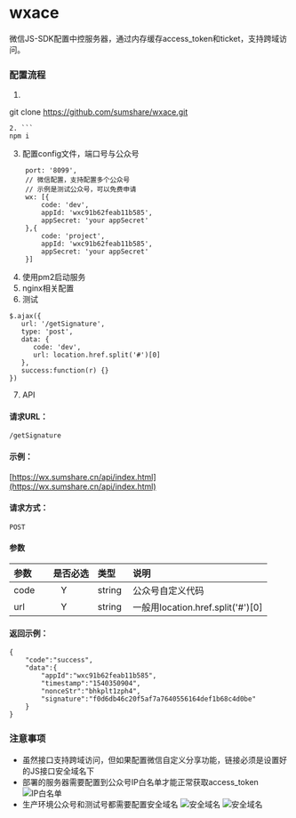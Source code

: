 # wxace

微信JS-SDK配置中控服务器，通过内存缓存access_token和ticket，支持跨域访问。


### 配置流程
1. ```
git clone https://github.com/sumshare/wxace.git

```
2. ```
npm i
```
3. 配置config文件，端口号与公众号
```
	port: '8099',
    // 微信配置，支持配置多个公众号
    // 示例是测试公众号，可以免费申请
    wx: [{
        code: 'dev',
        appId: 'wxc91b62feab11b585',
        appSecret: 'your appSecret'
    },{
    	code: 'project',
        appId: 'wxc91b62feab11b585',
        appSecret: 'your appSecret'
    }]
```
4. 使用pm2启动服务
5. nginx相关配置
6. 测试
```
$.ajax({
   url: '/getSignature',
   type: 'post',
   data: {
      code: 'dev',
      url: location.href.split('#')[0] 
   },
   success:function(r) {}  
})
```


7. API
#### 请求URL：
```
/getSignature
```

#### 示例：
[https://wx.sumshare.cn/api/index.html](https://wx.sumshare.cn/api/index.html)

#### 请求方式：
```
POST
```

#### 参数

|参数|是否必选|类型|说明|
|:-----|:-------:|:-----|:-----|
|code      |Y       |string  |公众号自定义代码|
|url      |Y       |string  |一般用location.href.split('#')[0] |



#### 返回示例：

```
{
    "code":"success",
    "data":{
        "appId":"wxc91b62feab11b585",
        "timestamp":"1540350904",
        "nonceStr":"bhkplt1zph4",
        "signature":"f0d6db46c20f5af7a7640556164def1b68c4d0be"
    }
}
```



### 注意事项
- 虽然接口支持跨域访问，但如果配置微信自定义分享功能，链接必须是设置好的JS接口安全域名下
- 部署的服务器需要配置到公众号IP白名单才能正常获取access_token
  ![IP白名单](http://qn.sumshare.cn/18-10-24/7755544.jpg)
- 生产环境公众号和测试号都需要配置安全域名
 ![安全域名](http://qn.sumshare.cn/18-10-24/21150422.jpg)
 ![安全域名](http://qn.sumshare.cn/18-10-24/27433378.jpg)
















